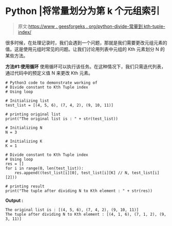 # Python |将常量划分为第 k 个元组索引

> 原文:[https://www . geesforgeks . org/python-divide-常量到 kth-tuple-index/](https://www.geeksforgeeks.org/python-divide-constant-to-kth-tuple-index/)

很多时候，在处理记录时，我们会遇到一个问题，那就是我们需要更改元组元素的值。这是使用元组时常见的问题。让我们讨论用列表中元组的 Kth 元素划分 N 的某些方法。

**方法#1:使用循环**
使用循环可以执行该任务。在这种情况下，我们只需迭代列表，通过代码中的预定义值 N 来更改 Kth 元素。

```
# Python3 code to demonstrate working of
# Divide constant to Kth Tuple index
# Using loop

# Initializing list
test_list = [(4, 5, 6), (7, 4, 2), (9, 10, 11)]

# printing original list
print("The original list is : " + str(test_list))

# Initializing N 
N = 3

# Initializing K 
K = 1

# Divide constant to Kth Tuple index
# Using loop
res = []
for i in range(0, len(test_list)):
    res.append((test_list[i][0], test_list[i][K] // N, test_list[i][2]))

# printing result
print("The tuple after dividing N to Kth element : " + str(res))
```

**Output :**

```
The original list is : [(4, 5, 6), (7, 4, 2), (9, 10, 11)]
The tuple after dividing N to Kth element : [(4, 1, 6), (7, 1, 2), (9, 3, 11)]

```
